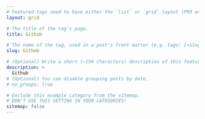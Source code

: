 ```yaml
---
# Featured tags need to have either the `list` or `grid` layout (PRO only).
layout: grid

# The title of the tag's page.
title: Github

# The name of the tag, used in a post's front matter (e.g. tags: [<slug>]).
slug: Github

# (Optional) Write a short (~150 characters) description of this featured tag.
description: >
  Github
# (Optional) You can disable grouping posts by date.
# no_groups: true

# Exclude this example category from the sitemap.
# DON'T USE THIS SETTING IN YOUR CATEGORIES!
sitemap: false
---
```

